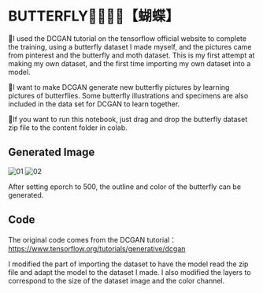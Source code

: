 # BUTTERFLY🦋🦋🦋🦋【蝴蝶】

🦋I used the DCGAN tutorial on the tensorflow official website to complete the training, using a butterfly dataset I made myself, and the pictures came from pinterest and the butterfly and moth dataset. This is my first attempt at making my own dataset, and the first time importing my own dataset into a model.

🦋I want to make DCGAN generate new butterfly pictures by learning pictures of butterflies. Some butterfly illustrations and specimens are also included in the data set for DCGAN to learn together.

🦋If you want to run this notebook, just drag and drop the butterfly dataset zip file to the content folder in colab.

## Generated Image

![01](https://github.com/gzldsss/Butterfly_DCGAN/assets/118484191/d66f993e-6b2f-488f-99b2-fda6063e61bb)
![02](https://github.com/gzldsss/Butterfly_DCGAN/assets/118484191/af76e98a-300b-4679-a53c-ff5c653ece1e)



After setting eporch to 500, the outline and color of the butterfly can be generated.

## Code

The original code comes from the DCGAN tutorial： https://www.tensorflow.org/tutorials/generative/dcgan

I modified the part of importing the dataset to have the model read the zip file and adapt the model to the dataset I made. I also modified the layers to correspond to the size of the dataset image and the color channel.
